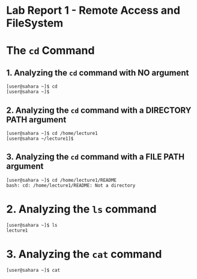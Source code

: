 # Lab Report 1 - Remote Access and FileSystem

# The `cd` Command
##      1. Analyzing the `cd` command with **NO** argument

```
[user@sahara ~]$ cd
[user@sahara ~]$
```

##      2. Analyzing the `cd` command with a **DIRECTORY PATH** argument

```
[user@sahara ~]$ cd /home/lecture1
[user@sahara ~/lecture1]$ 
```

##      3. Analyzing the `cd` command with a **FILE PATH** argument

```
[user@sahara ~]$ cd /home/lecture1/README
bash: cd: /home/lecture1/README: Not a directory
```

# 2. Analyzing the `ls` command

```
[user@sahara ~]$ ls
lecture1
```

# 3. Analyzing the `cat` command

```
[user@sahara ~]$ cat

```
